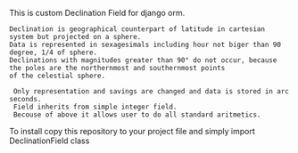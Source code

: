 This is custom Declination Field for django orm.

    Declination is geographical counterpart of latitude in cartesian system but projected on a sphere.
    Data is represented in sexagesimals including hour not biger than 90 degree, 1/4 of sphere.
    Declinations with magnitudes greater than 90° do not occur, because the poles are the northernmost and southernmost points
    of the celestial sphere.

     Only representation and savings are changed and data is stored in arc seconds.
     Field inherits from simple integer field.
     Becouse of above it allows user to do all standard aritmetics.

To install copy this repository to your project file and simply import DeclinationField class
